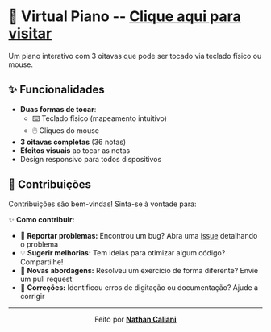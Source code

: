# 🎹 Virtual Piano -- [Clique aqui para visitar](https://ntcalii.github.io/Anime_Dex/)

Um piano interativo com 3 oitavas que pode ser tocado via teclado físico ou mouse.

## ✨ Funcionalidades

- **Duas formas de tocar**:
  - ⌨️ Teclado físico (mapeamento intuitivo)
  - 🖱️ Cliques do mouse
- **3 oitavas completas** (36 notas)
- **Efeitos visuais** ao tocar as notas
- Design responsivo para todos dispositivos

## 🤝 Contribuições

Contribuições são bem-vindas! Sinta-se à vontade para:

✨ **Como contribuir:**
- 🐛 **Reportar problemas:** Encontrou um bug? Abra uma [issue](https://github.com/NtCalii/Sistema_de_Controle_de_Estoque/issues) detalhando o problema
- 💡 **Sugerir melhorias:** Tem ideias para otimizar algum código? Compartilhe!
- 🧠 **Novas abordagens:** Resolveu um exercício de forma diferente? Envie um pull request
- 📝 **Correções:** Identificou erros de digitação ou documentação? Ajude a corrigir

---

<div align="center">
  
Feito por **[Nathan Caliani](https://github.com/NtCalii)**  

</div>
